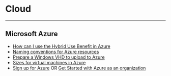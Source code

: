# Cloud

----------

## Microsoft Azure ##

- [How can I use the Hybrid Use Benefit in Azure](https://blogs.msdn.microsoft.com/azureedu/2016/04/13/how-can-i-use-the-hybrid-use-benefit-in-azure/)
- [Naming conventions for Azure resources](https://docs.microsoft.com/en-us/azure/guidance/guidance-naming-conventions)
- [Prepare a Windows VHD to upload to Azure](https://docs.microsoft.com/en-us/azure/virtual-machines/virtual-machines-windows-prepare-for-upload-vhd-image?)
- [Sizes for virtual machines in Azure](https://docs.microsoft.com/en-us/azure/virtual-machines/virtual-machines-windows-sizes)
- [Sign up for Azure](https://docs.microsoft.com/en-us/azure/active-directory/sign-up-organization) OR [Get Started with Azure as an organization](https://account.windowsazure.com/organization)

